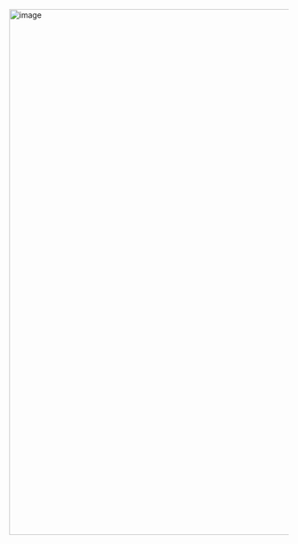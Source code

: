 <img width="1913" height="948" alt="image" src="https://github.com/user-attachments/assets/da99b78d-3d9c-49f9-afa1-eb6ae81619b5" />
